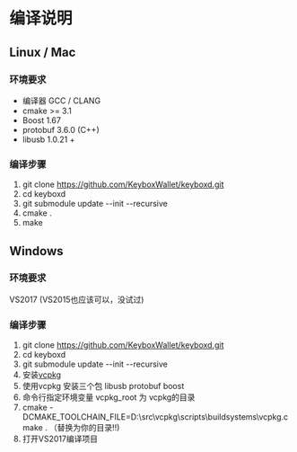 # 编译说明


## Linux / Mac 

### 环境要求

+ 编译器 GCC / CLANG 
+ cmake >= 3.1
+ Boost 1.67
+ protobuf 3.6.0 (C++)
+ libusb 1.0.21 + 

### 编译步骤

1. git clone https://github.com/KeyboxWallet/keyboxd.git
1. cd keyboxd
1. git submodule update --init --recursive
1. cmake .
1. make

## Windows

### 环境要求

VS2017 (VS2015也应该可以，没试过)

### 编译步骤

1. git clone https://github.com/KeyboxWallet/keyboxd.git
1. cd keyboxd
1. git submodule update --init --recursive
1. 安装[vcpkg](https://github.com/Microsoft/vcpkg)
1. 使用vcpkg 安装三个包  libusb protobuf boost
1. 命令行指定环境变量 vcpkg_root 为 vcpkg的目录
1. cmake -DCMAKE_TOOLCHAIN_FILE=D:\src\vcpkg\scripts\buildsystems\vcpkg.cmake .  （替换为你的目录!!)
1. 打开VS2017编译项目

